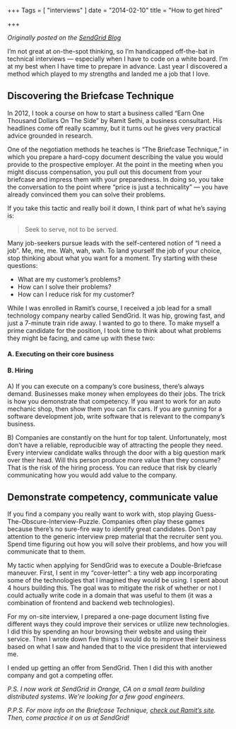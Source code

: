 +++
Tags = [
  "interviews"
]
date = "2014-02-10"
title = "How to get hired"

+++

*Originally posted on the [SendGrid
Blog](https://sendgrid.com/blog/im-great-technical-interviews-got-hired/)*

I’m not great at on-the-spot thinking, so I’m handicapped off-the-bat in
technical interviews — especially when I have to code on a white board. I’m at
my best when I have time to prepare in advance. Last year I discovered a method
which played to my strengths and landed me a job that I love.

## Discovering the Briefcase Technique

In 2012, I took a course on how to start a business called “Earn One Thousand
Dollars On The Side” by Ramit Sethi, a business consultant. His headlines come
off really scammy, but it turns out he gives very practical advice grounded in
research.

One of the negotiation methods he teaches is “The Briefcase Technique,” in which
you prepare a hard-copy document describing the value you would provide to the
prospective employer. At the point in the meeting when you might discuss
compensation, you pull out this document from your briefcase and impress them
with your preparedness. In doing so, you take the conversation to the point
where “price is just a technicality” — you have already convinced them you can
solve their problems.

If you take this tactic and really boil it down, I think part of what he’s
saying is:

> Seek to serve, not to be served.

Many job-seekers pursue leads with the self-centered notion of “I need a job”.
Me, me, me. Wah, wah, wah. To land yourself the job of your choice, stop
thinking about what you want for a moment. Try starting with these questions:

- What are my customer’s problems?
- How can I solve their problems?
- How can I reduce risk for my customer?

While I was enrolled in Ramit’s course, I received a job lead for a small
technology company nearby called SendGrid. It was hip, growing fast, and just a
7-minute train ride away. I wanted to go to there. To make myself a prime
candidate for the position, I took time to think about what problems they might
be facing, and came up with these two:


#### A. Executing on their core business
#### B. Hiring

A) If you can execute on a company’s core business, there’s always demand.
Businesses make money when employees do their jobs. The trick is how you
demonstrate that competency. If you want to work for an auto mechanic shop, then
show them you can fix cars. If you are gunning for a software development job,
write software that is relevant to the company’s business.

B) Companies are constantly on the hunt for top talent. Unfortunately, most
don’t have a reliable, reproducible way of attracting the people they need.
Every interview candidate walks through the door with a big question mark over
their head. Will this person produce more value than they consume? That is the
risk of the hiring process. You can reduce that risk by clearly communicating
how you would add value to the company.

## Demonstrate competency, communicate value

If you find a company you really want to work with, stop playing
Guess-The-Obscure-Interview-Puzzle. Companies often play these games because
there’s no sure-fire way to identify great candidates. Don’t pay attention to
the generic interview prep material that the recruiter sent you. Spend time
figuring out how you will solve their problems, and how you will communicate
that to them.

My tactic when applying for SendGrid was to execute a Double-Briefcase maneuver.
First, I sent in my “cover-letter”: a tiny web app incorporating some of the
technologies that I imagined they would be using. I spent about 4 hours building
this. The goal was to mitigate the risk of whether or not I could actually write
code in a domain that was useful to them (it was a combination of frontend and
backend web technologies).

For my on-site interview, I prepared a one-page document listing five different
ways they could improve their services or utilize new technologies. I did this
by spending an hour browsing their website and using their service. Then I wrote
down five things I would do to improve their business based on what I saw and
handed that to the vice president that interviewed me.

I ended up getting an offer from SendGrid. Then I did this with another company
and got a competing offer.

*P.S. I now work at SendGrid in Orange, CA on a small team building distributed
systems. We’re looking for a few good engineers.*

*P.P.S. For more info on the Briefcase Technique, [check out Ramit’s
site](http://www.iwillteachyoutoberich.com/the-briefcase-technique/). Then, come
practice it on us at SendGrid!*
